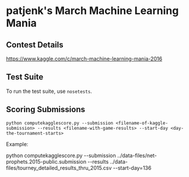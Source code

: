patjenk's March Machine Learning Mania
======================================

Contest Details
---------------
https://www.kaggle.com/c/march-machine-learning-mania-2016

Test Suite
----------
To run the test suite, use `nosetests`.

Scoring Submissions
-------------------
`python computekagglescore.py --submission <filename-of-kaggle-submission> --results <filename-with-game-results> --start-day <day-the-tournament-starts>`

Example:

python computekagglescore.py --submission ../data-files/net-prophets.2015-public.submission --results ../data-files/tourney_detailed_results_thru_2015.csv --start-day=136
